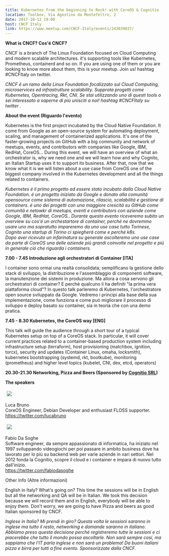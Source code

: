 ```yaml
---
title: Kubernetes from the beginning to Rock! with CoreOS & Cognitio
location: Toolbox, Via Agostino da Montefeltro, 2
date: 2017-10-12 19:00
host: CNCF Italy
link: https://www.meetup.com/CNCF-Italy/events/243039837/
---
```



<p><b>What is CNCF? Cos'é CNCF?</b> <br></p>
<p>CNCF is a branch of The Linux Foundation focused on Cloud Computing and modern scalable architectures. it's supporting tools like Kubernetes, Prometheus, containerd&nbsp;and so on. If you are using one of them or you are looking to know more about them, this is your meetup. Join us! hashtag #CNCFItaly on twitter.</p>
<p><i>CNCF é un ramo della Linux Foundation focalizzato sul&nbsp;Cloud Computing, microservices ed infrastrutture scalability. Supprota progetti come Kubernetes, Opentracing, Rkt, CNI. Se stai utilizzando uno di questi&nbsp;tools o sei interessato a saperne di piú unisciti a noi!&nbsp;hashtag #CNCFItaly su twitter</i>&nbsp;.&nbsp;</p>
<p><b>About the event (Riguardo l'evento)</b></p>
<p>Kubernetes is the first project incubated by the Cloud Native Foundation. It come from Google as an open-source system for automating deployment, scaling, and management of containerized applications. It's one of the faster-growing projects on GitHub with a big community and network of meetups, events, and contributors with companies like Google, IBM, RedHat, CoreOS... During this event, we will have an overview of what an orchestrator is, why we need one and we will learn how and why Cognito, an Italian Startup uses it to support its business. After that, now that we know what it is we will listen about a use case from CoreOS one of the biggest company involved in the Kubernetes development and all the things related to containers.</p>
<p><i>Kubernetes é il primo progetto ad essere stato incubato dalla Cloud Native Foundation. é un progetto iniziato da Google e donato alla comunitá opensource come sistema di automazione, rilascio, scalabilitá e gestione di containers. é uno dei progetti con una maggiore crescitá su GitHub come comunitá e netowkr di meetups, eventi e contributors con aziende come Google, IBM, RedHat, CoreOS.. Durante questo evento riceveremo subito un overview su cos'é un orchestartore di container, perché ne dovremmo usare uno ma sopratutto impareremo da uno use case tutto Torinese, Cognito una startup di Torino ci spiegherá come e perché k8s.  <br>Dopo aver ricevuto un infarinatura su generale ascolteremo uno use case da parte di CoreOS una delle aziende piú grandi coinvolte nel progetto e piú in generale ció che riguarda i containers.</i></p>
<p><b>7.00 - 7.45 Introduzione agli orchestratori di Container [ITA]</b></p>
<p>I container sono ormai una realtà consolidata; semplificano la gestione dello stack di sviluppo, la distribuzione e l'assemblaggio di componenti software, la manutenzione dei sistemi in produzione. Ma allora a cosa servono gli orchestratori di container? E perchè qualcuno li ha definiti "la prima vera piattaforma cloud"? In questo talk parleremo di Kubernetes, l'orchestratore open source sviluppato da Google. Vedremo i principi alla base della sua implementazione, come funziona e come può migliorare il processo di sviluppo e deploy basato su container, sia in teoria che con una demo pratica.  <br></p>
<p><b>7.45 - 8.30 Kubernetes, the CoreOS way [ENG]</b></p>
<p>This talk will guide the audience through a short tour of a typical Kubernetes setup on top of a CoreOS stack. In particular, it will cover current practices related to a container-based production system including infrastructure setup (terraform), host provisioning (matchbox, ignition, torcx), security and updates (Container Linux, omaha, locksmith), kubernetes bootstrapping (systemd, rkt, bootkube), monitoring (prometheus) and higher level topics (kubelet, CNI, dex, etcd, operators)</p>
<p><b>20.30-21.30 Networking, Pizza and Beers (Sponsored by <a href="https://cognitio.it/">Cognitio SRL</a>)</b>  <br></p>
<p><b>The speakers</b></p>
<p><img src="https://secure.meetupstatic.com/photos/event/5/1/f/4/600_464240980.jpeg" style="margin : 5px ; max-width : 700px ; max-height : 700px"></p>
<p>Luca Bruno  <br><span>CoreOS Engineer, Debian Developer and enthusiast FLOSS supporter.  <br></span><a href="https://twitter.com/lucabruno">https://twitter.com/lucabruno</a></p>
<p><img src="https://cognitio.it/images/team/cognitio-fabio.png" style="margin : 5px ; max-width : 700px ; max-height : 700px"></p>
<p>Fabio Da Soghe  <br>Software engineer, da sempre appassionato di informatica, ha iniziato nel 1997 sviluppando videogiochi per poi passare in ambito business dove ha lavorato per lo più su backend web per varie aziende in vari settori. Nel 2012 fonda la Cognitio, scopre il cloud e i container e impara di nuovo tutto dall'inizio.  <br><a href="https://twitter.com/fabiodasoghe">https://twitter.com/fabiodasoghe</a></p>
<p>Other Info (Altre informazioni)&nbsp;</p>
<p>English in Italy? What's going on? This time the sessions will be in English but all the networking and QA will be in Italian. We took this decision because we will record them and in English, everybody will be able to enjoy&nbsp;them. Don't worry, we are going to have Pizza and beers as good Italian sponsored by CNCF.</p>
<p><i>Inglese in Italia? Mi prendi in giro? Questa volta le sessioni saranno in inglese ma tutto il resto, networking e domande saranno in italiano. Abbiamo preso questa decisione perché registreremo tutte le sessioni e ci piacerebbe che tutto il mondo possa ascoltarle. Non sará sempre cosí, ma sappiamo che l'IT parla inglese e non sará un problema! Da buoni italiani pizza e birra per tutti a fine evento. Sponsorizzate dalla CNCF.</i></p>